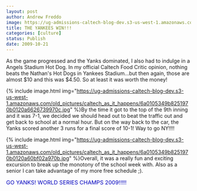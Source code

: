 ```yaml
---
layout: post
author: Andrew Freddo
image: https://ug-admissions-caltech-blog-dev.s3-us-west-1.amazonaws.com/old_pictures/caltech_as_it_happens/6a0105349b8251970b0120a66265be970c.jpg
title: THE YANKEES WIN!!!
categories: [culture]
status: Publish
date: 2009-10-21
---
```



As the game progressed and the Yanks dominated, I also had to indulge in a Angels Stadium Hot Dog. In my official Caltech Food Critic opinion, nothing beats the Nathan's Hot Dogs in Yankees Stadium...but then again, those are almost $10 and this was $4.50. So at least it was worth the money!

{% include image.html img="https://ug-admissions-caltech-blog-dev.s3-us-west-1.amazonaws.com/old_pictures/caltech_as_it_happens/6a0105349b8251970b0120a6626739970c.jpg" %}By the time it got to the top of the 9th inning and it was 7-1, we decided we should head out to beat the traffic out and get back to school at a normal hour. But on the way back to the car, the Yanks scored another 3 runs for a final score of 10-1! Way to go NY!!!!

{% include image.html img="https://ug-admissions-caltech-blog-dev.s3-us-west-1.amazonaws.com/old_pictures/caltech_as_it_happens/6a0105349b8251970b0120a60bf02a970b.jpg" %}Overall, it was a really fun and exciting excursion to break up the monotony of the school week with. Also as a senior I can take advantage of my more free schedule ;).

<span style="color: #0000bf; font-size: 20px;"><span style="font-size: 22px; color: #0000bf;"><span style="font-size: 15px;">GO YANKS! WORLD SERIES CHAMPS 2009!!!!!
